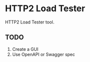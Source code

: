 # HTTP2 Load Tester
HTTP2 Load Tester tool.


## TODO
1. Create a GUI
2. Use OpenAPI or Swagger spec
